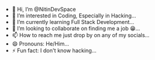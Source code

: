 - 👋 Hi, I’m @NitinDevSpace
- 👀 I’m interested in Coding, Especially in Hacking...
- 🌱 I’m currently learning Full Stack Development...
- 💞️ I’m looking to collaborate on finding me a job 😁...
- 📫 How to reach me just drop by on any of my socials...
- 😄 Pronouns: He/Him...
- ⚡ Fun fact: I don't know hacking...

<!---
NitinDevSpace/NitinDevSpace is a ✨ special ✨ repository because its `README.md` (this file) appears on your GitHub profile.
You can click the Preview link to take a look at your changes.
--->
